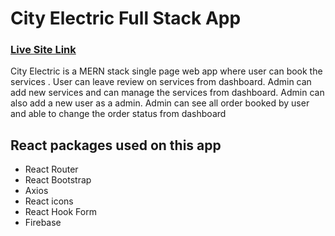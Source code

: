 # City Electric Full Stack App
### [Live Site Link](https://city-electric.web.app)

City Electric is a MERN stack single page web app where user can book the services . User can leave review on services from dashboard. 
Admin can add new services and can manage the services  from dashboard. Admin can also add a new user as a admin.
Admin can see all order booked by user and able to change the order status from dashboard

## React packages used on this app
* React Router
* React Bootstrap
* Axios
* React icons
* React Hook Form
* Firebase

